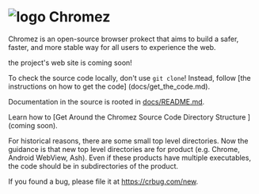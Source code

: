 # ![logo](chrome/app/theme/chromez/product_logo_64.png) Chromez

Chromez is an open-source browser prokect that aims to build a safer, faster, and more stable way for all users to experience the web.

the project's web site is coming soon!

To check the source code locally, don't use `git clone`! Instead, follow [the instructions on how to get the code] (docs/get_the_code.md).

Documentation in the source is rooted in [docs/README.md](docs/README.md).

Learn how to [Get Around the Chromez Source Code Directory Structure
](coming soon).

For historical reasons, there are some small top level directories. Now the
guidance is that new top level directories are for product (e.g. Chrome,
Android WebView, Ash). Even if these products have multiple executables, the
code should be in subdirectories of the product.

If you found a bug, please file it at https://crbug.com/new.
